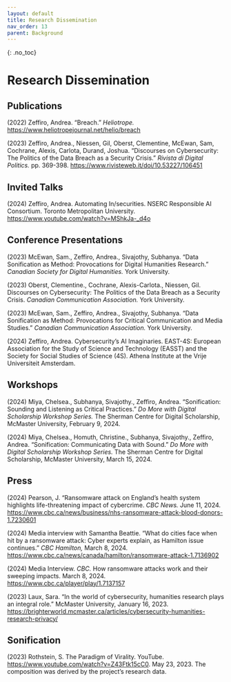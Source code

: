```yaml
---
layout: default
title: Research Dissemination
nav_order: 13
parent: Background
---
```


<!-- 
This page is an example lesson template.
Add, edit, or remove any content below for the workshop in question. -->

<!-- Putting a {: .no_toc} above a header removes it from the table of contents -->

{: .no_toc}  
# Research Dissemination 

## Publications 
(2022) Zeffiro, Andrea. “Breach.” <em> Heliotrope. </em> https://www.heliotropejournal.net/helio/breach 

(2023) Zeffiro, Andrea., Niessen, Gil, Oberst, Clementine, McEwan, Sam, Cochrane, Alexis, Carlota, Durand, Joshua. “Discourses on Cybersecurity: The Politics of the Data Breach as a Security Crisis.” <em> Rivista di Digital Politics. </em> pp. 369-398. https://www.rivisteweb.it/doi/10.53227/106451 

## Invited Talks 
(2024) Zeffiro, Andrea. Automating In/securities. NSERC Responsible AI Consortium. Toronto Metropolitan University. https://www.youtube.com/watch?v=MShkJa-_d4o 

## Conference Presentations 
(2023) McEwan, Sam., Zeffiro, Andrea., Sivajothy, Subhanya. “Data Sonification as Method: Provocations for Digital Humanities Research.” <em> Canadian Society for Digital Humanities. </em> York University. 

(2023) Oberst, Clementine., Cochrane, Alexis-Carlota., Niessen, Gil. Discourses on Cybersecurity: The Politics of the Data Breach as a Security Crisis. <em> Canadian Communication Association. </em> York University. 

(2023) McEwan, Sam., Zeffiro, Andrea., Sivajothy, Subhanya. “Data Sonification as Method: Provocations for Critical Communication and Media Studies.” <em> Canadian Communication Association. </em> York University. 

(2024) Zeffiro, Andrea. Cybersecurity’s AI Imaginaries. EAST-4S: European Association for the Study of Science and Technology (EASST) and the Society for Social Studies of Science (4S). Athena Institute at the Vrije Universiteit Amsterdam. 

## Workshops 
(2024) Miya, Chelsea., Subhanya, Sivajothy., Zeffiro, Andrea. “Sonification: Sounding and Listening as Critical Practices.” <em> Do More with Digital Scholarship Workshop Series. </em> The Sherman Centre for Digital Scholarship, McMaster University, February 9, 2024. 

(2024) Miya, Chelsea., Homuth, Christine., Subhanya, Sivajothy., Zeffiro, Andrea. “Sonification: Communicating Data with Sound.” <em> Do More with Digital Scholarship Workshop Series. </em> The Sherman Centre for Digital Scholarship, McMaster University, March 15, 2024. 

## Press 
(2024) Pearson, J. “Ransomware attack on England’s health system highlights life-threatening impact of cybercrime. <em> CBC News. </em> June 11, 2024. https://www.cbc.ca/news/business/nhs-ransomware-attack-blood-donors-1.7230601  

(2024) Media interview with Samantha Beattie. “What do cities face when hit by a ransomware attack: Cyber experts explain, as Hamilton issue continues.” <em> CBC Hamilton, </em> March 8, 2024. https://www.cbc.ca/news/canada/hamilton/ransomware-attack-1.7136902  

(2024) Media Interview. <em> CBC. </em> How ransomware attacks work and their sweeping impacts. March 8, 2024. https://www.cbc.ca/player/play/1.7137157  

(2023) Laux, Sara. “In the world of cybersecurity, humanities research plays an integral role.” McMaster University, January 16, 2023. https://brighterworld.mcmaster.ca/articles/cybersecurity-humanities-research-privacy/ 

## Sonification 
(2023) Rothstein, S. The Paradigm of Virality. YouTube. https://www.youtube.com/watch?v=Z43Ftk15cC0. May 23, 2023. The composition was derived by the project’s research data. 
